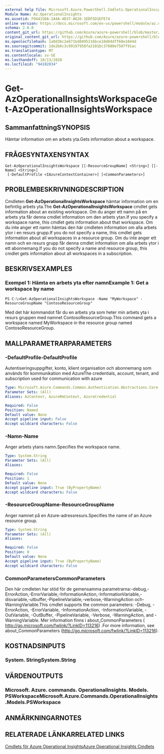 ```yaml
---
external help file: Microsoft.Azure.PowerShell.Cmdlets.OperationalInsights.dll-Help.xml
Module Name: Az.OperationalInsights
ms.assetid: F94415DA-1A4A-4D37-A626-1EDF5D1EFE74
online version: https://docs.microsoft.com/en-us/powershell/module/az.operationalinsights/get-azoperationalinsightsworkspace
schema: 2.0.0
content_git_url: https://github.com/Azure/azure-powershell/blob/master/src/OperationalInsights/OperationalInsights/help/Get-AzOperationalInsightsWorkspace.md
original_content_git_url: https://github.com/Azure/azure-powershell/blob/master/src/OperationalInsights/OperationalInsights/help/Get-AzOperationalInsightsWorkspace.md
ms.openlocfilehash: 1a0d36c2e871bd0495216bce18d84dff60e1044d
ms.sourcegitcommit: 1de2b6c3c99197958fa2101bc37680e7507f91ac
ms.translationtype: MT
ms.contentlocale: sv-SE
ms.lasthandoff: 10/13/2020
ms.locfileid: "94102034"
---
```

# <span data-ttu-id="4bdaa-101">Get-AzOperationalInsightsWorkspace</span><span class="sxs-lookup"><span data-stu-id="4bdaa-101">Get-AzOperationalInsightsWorkspace</span></span>

## <span data-ttu-id="4bdaa-102">Sammanfattning</span><span class="sxs-lookup"><span data-stu-id="4bdaa-102">SYNOPSIS</span></span>
<span data-ttu-id="4bdaa-103">Hämtar information om en arbets yta.</span><span class="sxs-lookup"><span data-stu-id="4bdaa-103">Gets information about a workspace.</span></span>

## <span data-ttu-id="4bdaa-104">FRÅGESYNTAXEN</span><span class="sxs-lookup"><span data-stu-id="4bdaa-104">SYNTAX</span></span>

```
Get-AzOperationalInsightsWorkspace [[-ResourceGroupName] <String>] [[-Name] <String>]
 [-DefaultProfile <IAzureContextContainer>] [<CommonParameters>]
```

## <span data-ttu-id="4bdaa-105">PROBLEMBESKRIVNING</span><span class="sxs-lookup"><span data-stu-id="4bdaa-105">DESCRIPTION</span></span>
<span data-ttu-id="4bdaa-106">Cmdleten **Get-AzOperationalInsightsWorkspace** hämtar information om en befintlig arbets yta.</span><span class="sxs-lookup"><span data-stu-id="4bdaa-106">The **Get-AzOperationalInsightsWorkspace** cmdlet gets information about an existing workspace.</span></span>
<span data-ttu-id="4bdaa-107">Om du anger ett namn på en arbets yta får denna cmdlet information om den arbets ytan.</span><span class="sxs-lookup"><span data-stu-id="4bdaa-107">If you specify a workspace name, this cmdlet gets information about that workspace.</span></span>
<span data-ttu-id="4bdaa-108">Om du inte anger ett namn hämtas den här cmdleten information om alla arbets ytor i en resurs grupp.</span><span class="sxs-lookup"><span data-stu-id="4bdaa-108">If you do not specify a name, this cmdlet gets information about all workspaces in a resource group.</span></span>
<span data-ttu-id="4bdaa-109">Om du inte anger ett namn och en resurs grupp får denna cmdlet information om alla arbets ytor i ett abonnemang.</span><span class="sxs-lookup"><span data-stu-id="4bdaa-109">If you do not specify a name and resource group, this cmdlet gets information about all workspaces in a subscription.</span></span>

## <span data-ttu-id="4bdaa-110">BESKRIVS</span><span class="sxs-lookup"><span data-stu-id="4bdaa-110">EXAMPLES</span></span>

### <span data-ttu-id="4bdaa-111">Exempel 1: Hämta en arbets yta efter namn</span><span class="sxs-lookup"><span data-stu-id="4bdaa-111">Example 1: Get a workspace by name</span></span>
```
PS C:\>Get-AzOperationalInsightsWorkspace -Name "MyWorkspace" -ResourceGroupName "ContosoResourceGroup"
```

<span data-ttu-id="4bdaa-112">Med det här kommandot får du en arbets yta som heter min arbets yta i resurs gruppen med namnet ContosoResourceGroup.</span><span class="sxs-lookup"><span data-stu-id="4bdaa-112">This command gets a workspace named MyWorkspace in the resource group named ContosoResourceGroup.</span></span>

## <span data-ttu-id="4bdaa-113">MALLPARAMETRAR</span><span class="sxs-lookup"><span data-stu-id="4bdaa-113">PARAMETERS</span></span>

### <span data-ttu-id="4bdaa-114">-DefaultProfile</span><span class="sxs-lookup"><span data-stu-id="4bdaa-114">-DefaultProfile</span></span>
<span data-ttu-id="4bdaa-115">Autentiseringsuppgifter, konto, klient organisation och abonnemang som används för kommunikation med Azure</span><span class="sxs-lookup"><span data-stu-id="4bdaa-115">The credentials, account, tenant, and subscription used for communication with azure</span></span>

```yaml
Type: Microsoft.Azure.Commands.Common.Authentication.Abstractions.Core.IAzureContextContainer
Parameter Sets: (All)
Aliases: AzContext, AzureRmContext, AzureCredential

Required: False
Position: Named
Default value: None
Accept pipeline input: False
Accept wildcard characters: False
```

### <span data-ttu-id="4bdaa-116">-Namn</span><span class="sxs-lookup"><span data-stu-id="4bdaa-116">-Name</span></span>
<span data-ttu-id="4bdaa-117">Anger arbets ytans namn.</span><span class="sxs-lookup"><span data-stu-id="4bdaa-117">Specifies the workspace name.</span></span>

```yaml
Type: System.String
Parameter Sets: (All)
Aliases:

Required: False
Position: 1
Default value: None
Accept pipeline input: True (ByPropertyName)
Accept wildcard characters: False
```

### <span data-ttu-id="4bdaa-118">-ResourceGroupName</span><span class="sxs-lookup"><span data-stu-id="4bdaa-118">-ResourceGroupName</span></span>
<span data-ttu-id="4bdaa-119">Anger namnet på en Azure-adressresurs.</span><span class="sxs-lookup"><span data-stu-id="4bdaa-119">Specifies the name of an Azure resource group.</span></span>

```yaml
Type: System.String
Parameter Sets: (All)
Aliases:

Required: False
Position: 0
Default value: None
Accept pipeline input: True (ByPropertyName)
Accept wildcard characters: False
```

### <span data-ttu-id="4bdaa-120">CommonParameters</span><span class="sxs-lookup"><span data-stu-id="4bdaa-120">CommonParameters</span></span>
<span data-ttu-id="4bdaa-121">Den här cmdleten har stöd för de gemensamma parametrarna:-debug,-ErrorAction,-ErrorVariable,-InformationAction,-InformationVariable,-disvariable,-utbuffer,-PipelineVariable,-verbose,-WarningAction och-WarningVariable.</span><span class="sxs-lookup"><span data-stu-id="4bdaa-121">This cmdlet supports the common parameters: -Debug, -ErrorAction, -ErrorVariable, -InformationAction, -InformationVariable, -OutVariable, -OutBuffer, -PipelineVariable, -Verbose, -WarningAction, and -WarningVariable.</span></span> <span data-ttu-id="4bdaa-122">Mer information finns i about_CommonParameters ( http://go.microsoft.com/fwlink/?LinkID=113216) .</span><span class="sxs-lookup"><span data-stu-id="4bdaa-122">For more information, see about_CommonParameters (http://go.microsoft.com/fwlink/?LinkID=113216).</span></span>

## <span data-ttu-id="4bdaa-123">KOSTNADS</span><span class="sxs-lookup"><span data-stu-id="4bdaa-123">INPUTS</span></span>

### <span data-ttu-id="4bdaa-124">System. String</span><span class="sxs-lookup"><span data-stu-id="4bdaa-124">System.String</span></span>

## <span data-ttu-id="4bdaa-125">VÄRDEN</span><span class="sxs-lookup"><span data-stu-id="4bdaa-125">OUTPUTS</span></span>

### <span data-ttu-id="4bdaa-126">Microsoft. Azure. commands. OperationalInsights. Models. PSWorkspace</span><span class="sxs-lookup"><span data-stu-id="4bdaa-126">Microsoft.Azure.Commands.OperationalInsights.Models.PSWorkspace</span></span>

## <span data-ttu-id="4bdaa-127">ANMÄRKNINGAR</span><span class="sxs-lookup"><span data-stu-id="4bdaa-127">NOTES</span></span>

## <span data-ttu-id="4bdaa-128">RELATERADE LÄNKAR</span><span class="sxs-lookup"><span data-stu-id="4bdaa-128">RELATED LINKS</span></span>

[<span data-ttu-id="4bdaa-129">Cmdlets för Azure Operational Insights</span><span class="sxs-lookup"><span data-stu-id="4bdaa-129">Azure Operational Insights Cmdlets</span></span>](./Az.OperationalInsights.md)


